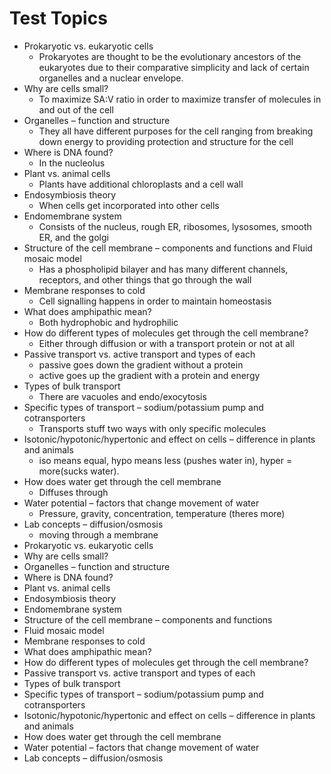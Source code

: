 # Test Topics

-   Prokaryotic vs. eukaryotic cells
	- Prokaryotes are thought to be the evolutionary ancestors of the eukaryotes due to their comparative simplicity and lack of certain organelles and a nuclear envelope.
-   Why are cells small?
	- To maximize SA:V ratio in order to maximize transfer of molecules in and out of the cell
-   Organelles – function and structure
	- They all have different purposes for the cell ranging from breaking down energy to providing protection and structure for the cell
-   Where is DNA found?
	- In the nucleolus
-   Plant vs. animal cells
	- Plants have additional chloroplasts and a cell wall
-   Endosymbiosis theory
	- When cells get incorporated into other cells
-   Endomembrane system
	- Consists of the nucleus, rough ER, ribosomes, lysosomes, smooth ER, and the golgi
-   Structure of the cell membrane – components and functions and Fluid mosaic model
	- Has a phospholipid bilayer and has many different channels, receptors, and other things that go through the wall
-   Membrane responses to cold
	- Cell signalling happens in order to maintain homeostasis
-   What does amphipathic mean?
	- Both hydrophobic and hydrophilic
-   How do different types of molecules get through the cell membrane?
	- Either through diffusion or with a transport protein or not at all
-   Passive transport vs. active transport and types of each
	- passive goes down the gradient without a protein
	- active goes up the gradient with a protein and energy
-   Types of bulk transport
	- There are vacuoles and endo/exocytosis
-   Specific types of transport – sodium/potassium pump and cotransporters
	- Transports stuff two ways with only specific molecules
-   Isotonic/hypotonic/hypertonic and effect on cells – difference in plants and animals
	- iso means equal, hypo means less (pushes water in), hyper = more(sucks water).
-   How does water get through the cell membrane
	- Diffuses through
-   Water potential – factors that change movement of water
	- Pressure, gravity, concentration, temperature (theres more)
-   Lab concepts – diffusion/osmosis
	- moving through a membrane 
-   Prokaryotic vs. eukaryotic cells
-   Why are cells small?
-   Organelles – function and structure
-   Where is DNA found?
-   Plant vs. animal cells
-   Endosymbiosis theory
-   Endomembrane system
-   Structure of the cell membrane – components and functions
-   Fluid mosaic model
-   Membrane responses to cold
-   What does amphipathic mean?
-   How do different types of molecules get through the cell membrane?
-   Passive transport vs. active transport and types of each
-   Types of bulk transport
-   Specific types of transport – sodium/potassium pump and cotransporters
-   Isotonic/hypotonic/hypertonic and effect on cells – difference in plants and animals
-   How does water get through the cell membrane
-   Water potential – factors that change movement of water
-   Lab concepts – diffusion/osmosis
